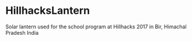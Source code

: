 # HillhacksLantern
Solar lantern used for the school program at Hillhacks 2017 in Bir, Himachal Pradesh India
